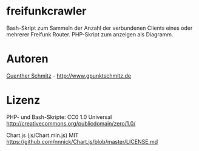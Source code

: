 # freifunkcrawler
Bash-Skript zum Sammeln der Anzahl der verbundenen Clients eines oder mehrerer Freifunk Router. PHP-Skript zum anzeigen als Diagramm.

# Autoren
[Guenther Schmitz](https://github.com/gpunktschmitz) - http://www.gpunktschmitz.de

# Lizenz
PHP- und Bash-Skripte:
CC0 1.0 Universal <http://creativecommons.org/publicdomain/zero/1.0/>

Chart.js (js/Chart.min.js)
MIT <https://github.com/nnnick/Chart.js/blob/master/LICENSE.md>
